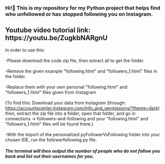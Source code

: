 ### Hi!👋 This is my repository for my Python project that helps find who unfollowed or has stopped following you on Instagram.
<h2>Youtube video tutorial link: https://youtu.be/ZugkbNARgnU </h2>

In order to use this: 
  <br><br>-Please download the code zip file, then extract all to get the folder. 
  <br><br>-Remove the given example "following.html" and "followers_1.html" files in the folder.
 <br><br>-Replace them with your own personal "following.html" and "followers_1.html" files given from Instagram 
  <br><br> (To find this: Download your data from Instagram (through: https://accountscenter.instagram.com/info_and_permissions/?theme=dark) then, extract the zip file into a folder, open that folder, and go in connections -> followers-and-following and your "following.html" and "followers_1.html" files will be found there.) 
 <br> <br>-With the import of the personalized pyFollowerVsFollowing folder into your chosen IDE, run the followerfollowing.py file.
  
  <h5>The terminal will then output the number of people who do not follow you back and list out their usernames for you.</h5>
